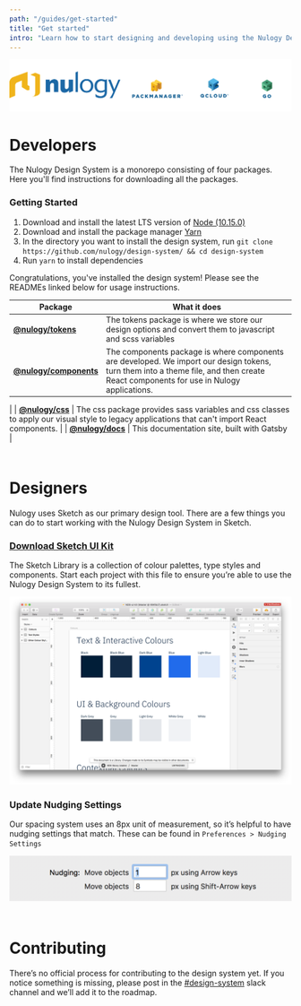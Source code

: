 ```yaml
---
path: "/guides/get-started"
title: "Get started"
intro: "Learn how to start designing and developing using the Nulogy Design System"
---
```


![Nulogy logos](logos.png)

# Developers
The Nulogy Design System is a monorepo consisting of four packages. Here you'll find instructions for downloading all the packages.

### Getting Started
1. Download and install the latest LTS version of [Node (10.15.0)](https://nodejs.org/en/)
2. Download and install the package manager [Yarn](https://yarnpkg.com/en/docs/install#mac-stable)
3. In the directory you want to install the design system, run `git clone https://github.com/nulogy/design-system/ && cd design-system`
4. Run `yarn` to install dependencies 

Congratulations, you've installed the design system! Please see the READMEs linked below for usage instructions. 

| Package  | What it does |
| ------------- | ------------- |
| **[@nulogy/tokens](https://github.com/nulogy/design-system/tree/master/tokens)**   | The tokens package is where we store our design options and convert them to javascript and scss variables   |
| **[@nulogy/components](https://github.com/nulogy/design-system/tree/master/components)**  | The components package is where components are developed. We import our design tokens, turn them into a theme file, and then create React components for use in Nulogy applications.
 |
| **[@nulogy/css](https://github.com/nulogy/design-system/tree/master/docs)** | The css package provides sass variables and css classes to apply our visual style to legacy applications that can't import React components. 
 |
| **[@nulogy/docs](https://github.com/nulogy/design-system/tree/master/components)**  | This documentation site, built with Gatsby  |

<div style="margin-bottom: 64px;"></div>

# Designers
Nulogy uses Sketch as our primary design tool. There are a few things you can do to start working with the Nulogy Design System in Sketch.

### [Download Sketch UI Kit](https://share.goabstract.com/73221fd2-6626-43c8-b95c-e4bec74741ab)
The Sketch Library is a collection of colour palettes, type styles and components. Start each project with this file to ensure you’re able to use the Nulogy Design System to its fullest.

[![Download UI Kit](UI-kit.png)](https://share.goabstract.com/73221fd2-6626-43c8-b95c-e4bec74741ab)

### Update Nudging Settings
Our spacing system uses an 8px unit of measurement, so it’s helpful to have nudging settings that match. These can be found in `Preferences > Nudging Settings`

![Sketch nudging settings screenshot](sketch-nudging.png)

<div style="margin-bottom: 64px;"></div>

# Contributing
There’s no official process for contributing to the design system yet. If you notice something is missing, please post in the [#design-system](slack://channel?id=CBAFQ4X7X/) slack channel and we’ll add it to the roadmap.



